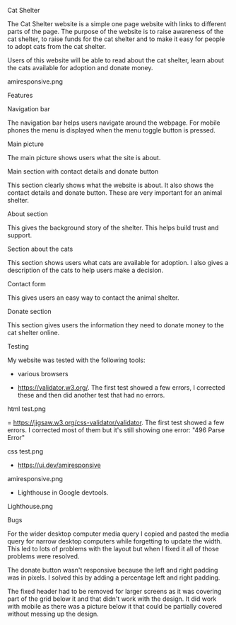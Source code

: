 Cat Shelter

The Cat Shelter website is a simple one page website with links to different parts of the page. The purpose of the website is to raise awareness of the cat shelter, to raise funds for the cat shelter and to make it easy for people to adopt cats from the cat shelter.

Users of this website will be able to read about the cat shelter, learn about the cats available for adoption and donate money.

amiresponsive.png

Features

Navigation bar

The navigation bar helps users navigate around the webpage. For mobile phones the menu is displayed when the menu toggle button is pressed.

Main picture

The main picture shows users what the site is about.

Main section with contact details and donate button

This section clearly shows what the website is about. It also shows the contact details and donate button. These are very important for an animal shelter.

About section

This gives the background story of the shelter. This helps build trust and support.

Section about the cats

This section shows users what cats are available for adoption. I also gives a description of the cats to help users make a decision.

Contact form

This gives users an easy way to contact the animal shelter.

Donate section

This section gives users the information they need to donate money to the cat shelter online.

Testing

My website was tested with the following tools:

- various browsers

- <https://validator.w3.org/>. The first test showed a few errors, I corrected these and then did another test that had no errors.

html test.png

= <https://jigsaw.w3.org/css-validator/validator>. The first test showed a few errors. I corrected most of them but it's still showing one error: "496 Parse Error"

css test.png

- <https://ui.dev/amiresponsive>

amiresponsive.png

- Lighthouse in Google devtools.

Lighthouse.png

Bugs

For the wider desktop computer media query I copied and pasted the media query for narrow desktop computers while forgetting to update the width. This led to lots of problems with the layout but when I fixed it all of those problems were resolved.

The donate button wasn't responsive because the left and right padding was in pixels. I solved this by adding a percentage left and right padding.

The fixed header had to be removed for larger screens as it was covering part of the grid below it and that didn't work with the design. It did work with mobile as there was a picture below it that could be partially covered without messing up the design.